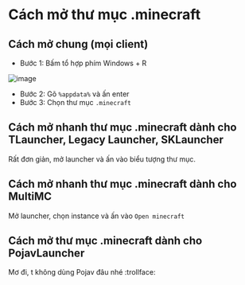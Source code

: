 # Cách mở thư mục .minecraft

## Cách mở chung (mọi client)
- Bước 1: Bấm tổ hợp phím Windows + R
  
![image](https://github.com/n0td1n0kh0a/docs-cheating2/assets/152876934/99612fd7-69fe-4d37-911c-8a3b9bdae4f0)


- Bước 2: Gõ `%appdata%` và ấn enter
- Bước 3: Chọn thư mục `.minecraft`


## Cách mở nhanh thư mục .minecraft dành cho TLauncher, Legacy Launcher, SKLauncher
Rất đơn giản, mở launcher và ấn vào biểu tượng thư mục.

## Cách mở nhanh thư mục .minecraft dành cho MultiMC
Mở launcher, chọn instance và ấn vào `Open minecraft`

## Cách mở thư mục .minecraft dành cho PojavLauncher
Mơ đi, t không dùng Pojav đâu nhé :trollface:
